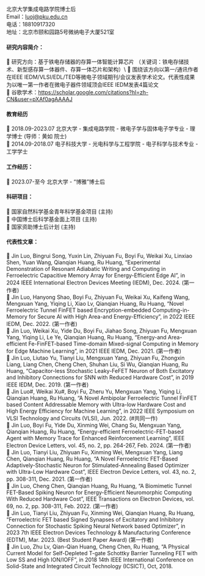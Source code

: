 
北京大学集成电路学院博士后 \
Email：luoj@pku.edu.cn \
电话：18810917320 \
地址：北京市颐和园路5号微纳电子大厦521室

#### 研究内容简介：
	研究方向：基于铁电存储器的存算一体智能计算芯片 （关键词：铁电存储技术、新型感存算一体器件、存算一体芯片和架构）\ 
	围绕该方向以第一/通讯作者在IEEE IEDM/VLSI/EDL/TED等微电子领域期刊/会议发表学术论文。代表性成果为以唯一第一作者在微电子器件领域顶会IEEE IEDM发表4篇论文 \
	谷歌学术：https://scholar.google.com/citations?hl=zh-CN&user=pXAf0agAAAAJ 


#### 教育经历
	2018.09-2023.07	  北京大学		-   集成电路学院  		-  微电子学与固体电子学专业 	- 理学博士 (导师：黄如 院士) \
	2014.09-2018.07	  电子科技大学 -   光电科学与工程学院 	-  电子科学与技术专业 		- 工学学士


#### 工作经历：
	2023.07-至今		  北京大学 	-   “博雅”博士后


#### 科研项目：
	国家自然科学基金青年科学基金项目 (主持)\
	中国博士后科学基金面上项目 (主持)\
	国家资助博士后计划 (主持)

#### 代表性文章：
	Jin Luo, Bingrui Song, Yuxin Lin, Zhiyuan Fu, Boyi Fu, Weikai Xu, Linxiao Shen, Yuan Wang, Qianqian Huang, Ru Huang, “Experimental Demonstration of Resonant Adiabatic Writing and Computing in Ferroelectric Capacitive Memory Array for Energy-Efficient Edge AI”, in 2024 IEEE International Electron Devices Meeting (IEDM), Dec. 2024. (第一作者)\
	Jin Luo, Hanyong Shao, Boyi Fu, Zhiyuan Fu, Weikai Xu, Kaifeng Wang, Mengxuan Yang, Yiqing Li, Xiao Lv, Qianqian Huang, Ru Huang, “Novel Ferroelectric Tunnel FinFET based Encryption-embedded Computing-in-Memory for Secure AI with High Area-and Energy-Efficiency”, in 2022 IEEE IEDM, Dec. 2022. (第一作者)\
	Jin Luo, Weikai Xu, Yide Du, Boyi Fu, Jiahao Song, Zhiyuan Fu, Mengxuan Yang, Yiqing Li, Le Ye, Qianqian Huang, Ru Huang, “Energy-and Area-efficient Fe-FinFET-based Time-domain Mixed-signal Computing in Memory for Edge Machine Learning”, in 2021 IEEE IEDM, Dec. 2021. (第一作者)\
	Jin Luo, Liutao Yu, Tianyi Liu, Mengxuan Yang, Zhiyuan Fu, Zhongxin Liang, Liang Chen, Cheng Chen, Shuhan Liu, Si Wu, Qianqian Huang, Ru Huang, “Capacitor-less Stochastic Leaky-FeFET Neuron of Both Excitatory and Inhibitory Connections for SNN with Reduced Hardware Cost”, in 2019 IEEE IEDM, Dec. 2019. (第一作者)\
	Jin Luo#, Weikai Xu#, Boyi Fu, Zheru Yu, Mengxuan Yang, Yiqing Li, Qianqian Huang, Ru Huang, “A Novel Ambipolar Ferroelectric Tunnel FinFET based Content Addressable Memory with Ultra-low Hardware Cost and High Energy Efficiency for Machine Learning”, in 2022 IEEE Symposium on VLSI Technology and Circuits (VLSI), Jun. 2022. (#共同一作)\
	Jin Luo, Boyi Fu, Yide Du, Xinming Wei, Chang Su, Mengxuan Yang, Qianqian Huang, Ru Huang, “Energy-efficient Ferroelectric-FET-based Agent with Memory Trace for Enhanced Reinforcement Learning”, IEEE Electron Device Letters, vol. 45, no. 2, pp. 264-267, Feb. 2024. (第一作者)\
	Jin Luo, Tianyi Liu, Zhiyuan Fu, Xinming Wei, Mengxuan Yang, Liang Chen, Qianqian Huang, Ru Huang, “A Novel Ferroelectric FET-Based Adaptively-Stochastic Neuron for Stimulated-Annealing Based Optimizer with Ultra-Low Hardware Cost”, IEEE Electron Device Letters, vol. 43, no. 2, pp. 308-311, Dec. 2021. (第一作者)\
	Jin Luo, Cheng Chen, Qianqian Huang, Ru Huang, “A Biomimetic Tunnel FET-Based Spiking Neuron for Energy-Efficient Neuromorphic Computing With Reduced Hardware Cost”, IEEE Transactions on Electron Devices, vol. 69, no. 2, pp. 308-311, Feb. 2022. (第一作者)\
	Jin Luo, Tianyi Liu, Zhiyuan Fu, Xinming Wei, Qianqian Huang, Ru Huang, “Ferroelectric FET based Signed Synapses of Excitatory and Inhibitory Connection for Stochastic Spiking Neural Network based Optimizer”, in 2023 7th IEEE Electron Devices Technology & Manufacturing Conference (EDTM), Mar. 2023. (Best Student Paper Award) (第一作者)\
	Jin Luo, Zhu Lv, Qian-Qian Huang, Cheng Chen, Ru Huang, “A Physical Current Model for Self-Depleted T-gate Schottky Barrier Tunneling FET with Low SS and High ION/IOFF”, in 2018 14th IEEE International Conference on Solid-State and Integrated Circuit Technology (ICSICT), Oct, 2018.


